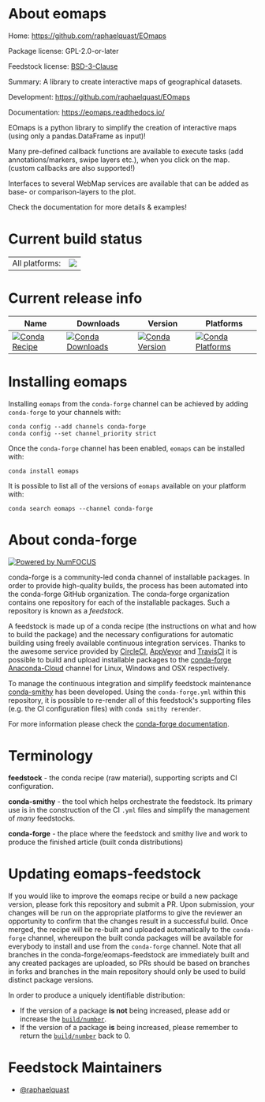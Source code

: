 About eomaps
============

Home: https://github.com/raphaelquast/EOmaps

Package license: GPL-2.0-or-later

Feedstock license: [BSD-3-Clause](https://github.com/conda-forge/eomaps-feedstock/blob/master/LICENSE.txt)

Summary: A library to create interactive maps of geographical datasets.

Development: https://github.com/raphaelquast/EOmaps

Documentation: https://eomaps.readthedocs.io/

EOmaps is a python library to simplify the creation of interactive
maps (using only a pandas.DataFrame as input)!

Many pre-defined callback functions are available to execute tasks
(add annotations/markers, swipe layers etc.), when you click on the map.
(custom callbacks are also supported!)

Interfaces to several WebMap services are available that can be added
as base- or comparison-layers to the plot.

Check the documentation for more details & examples!


Current build status
====================


<table><tr><td>All platforms:</td>
    <td>
      <a href="https://dev.azure.com/conda-forge/feedstock-builds/_build/latest?definitionId=14778&branchName=master">
        <img src="https://dev.azure.com/conda-forge/feedstock-builds/_apis/build/status/eomaps-feedstock?branchName=master">
      </a>
    </td>
  </tr>
</table>

Current release info
====================

| Name | Downloads | Version | Platforms |
| --- | --- | --- | --- |
| [![Conda Recipe](https://img.shields.io/badge/recipe-eomaps-green.svg)](https://anaconda.org/conda-forge/eomaps) | [![Conda Downloads](https://img.shields.io/conda/dn/conda-forge/eomaps.svg)](https://anaconda.org/conda-forge/eomaps) | [![Conda Version](https://img.shields.io/conda/vn/conda-forge/eomaps.svg)](https://anaconda.org/conda-forge/eomaps) | [![Conda Platforms](https://img.shields.io/conda/pn/conda-forge/eomaps.svg)](https://anaconda.org/conda-forge/eomaps) |

Installing eomaps
=================

Installing `eomaps` from the `conda-forge` channel can be achieved by adding `conda-forge` to your channels with:

```
conda config --add channels conda-forge
conda config --set channel_priority strict
```

Once the `conda-forge` channel has been enabled, `eomaps` can be installed with:

```
conda install eomaps
```

It is possible to list all of the versions of `eomaps` available on your platform with:

```
conda search eomaps --channel conda-forge
```


About conda-forge
=================

[![Powered by
NumFOCUS](https://img.shields.io/badge/powered%20by-NumFOCUS-orange.svg?style=flat&colorA=E1523D&colorB=007D8A)](https://numfocus.org)

conda-forge is a community-led conda channel of installable packages.
In order to provide high-quality builds, the process has been automated into the
conda-forge GitHub organization. The conda-forge organization contains one repository
for each of the installable packages. Such a repository is known as a *feedstock*.

A feedstock is made up of a conda recipe (the instructions on what and how to build
the package) and the necessary configurations for automatic building using freely
available continuous integration services. Thanks to the awesome service provided by
[CircleCI](https://circleci.com/), [AppVeyor](https://www.appveyor.com/)
and [TravisCI](https://travis-ci.com/) it is possible to build and upload installable
packages to the [conda-forge](https://anaconda.org/conda-forge)
[Anaconda-Cloud](https://anaconda.org/) channel for Linux, Windows and OSX respectively.

To manage the continuous integration and simplify feedstock maintenance
[conda-smithy](https://github.com/conda-forge/conda-smithy) has been developed.
Using the ``conda-forge.yml`` within this repository, it is possible to re-render all of
this feedstock's supporting files (e.g. the CI configuration files) with ``conda smithy rerender``.

For more information please check the [conda-forge documentation](https://conda-forge.org/docs/).

Terminology
===========

**feedstock** - the conda recipe (raw material), supporting scripts and CI configuration.

**conda-smithy** - the tool which helps orchestrate the feedstock.
                   Its primary use is in the construction of the CI ``.yml`` files
                   and simplify the management of *many* feedstocks.

**conda-forge** - the place where the feedstock and smithy live and work to
                  produce the finished article (built conda distributions)


Updating eomaps-feedstock
=========================

If you would like to improve the eomaps recipe or build a new
package version, please fork this repository and submit a PR. Upon submission,
your changes will be run on the appropriate platforms to give the reviewer an
opportunity to confirm that the changes result in a successful build. Once
merged, the recipe will be re-built and uploaded automatically to the
`conda-forge` channel, whereupon the built conda packages will be available for
everybody to install and use from the `conda-forge` channel.
Note that all branches in the conda-forge/eomaps-feedstock are
immediately built and any created packages are uploaded, so PRs should be based
on branches in forks and branches in the main repository should only be used to
build distinct package versions.

In order to produce a uniquely identifiable distribution:
 * If the version of a package **is not** being increased, please add or increase
   the [``build/number``](https://docs.conda.io/projects/conda-build/en/latest/resources/define-metadata.html#build-number-and-string).
 * If the version of a package **is** being increased, please remember to return
   the [``build/number``](https://docs.conda.io/projects/conda-build/en/latest/resources/define-metadata.html#build-number-and-string)
   back to 0.

Feedstock Maintainers
=====================

* [@raphaelquast](https://github.com/raphaelquast/)

